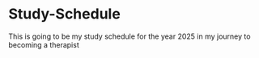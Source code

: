 # Study-Schedule
This is going to be my study schedule for the year 2025 in my journey to becoming a therapist
